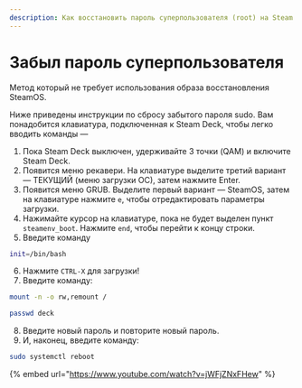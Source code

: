 ```yaml
---
description: Как восстановить пароль суперпользователя (root) на Steam Deck
---
```


# Забыл пароль суперпользователя

Метод который не требует использования образа восстановления SteamOS.

Ниже приведены инструкции по сбросу забытого пароля sudo. Вам понадобится клавиатура, подключенная к Steam Deck, чтобы легко вводить команды —

1. Пока Steam Deck выключен, удерживайте 3 точки (QAM) и включите Steam Deck.
2. Появится меню рекавери. На клавиатуре выделите третий вариант — ТЕКУЩИЙ (меню загрузки ОС), затем нажмите Enter.
3. Появится меню GRUB. Выделите первый вариант — SteamOS, затем на клавиатуре нажмите `e`, чтобы отредактировать параметры загрузки.
4. Нажимайте курсор на клавиатуре, пока не будет выделен пункт `steamenv_boot`. Нажмите `end`, чтобы перейти к концу строки.
5. Введите команду&#x20;

```bash
init=/bin/bash
```

6. Нажмите `CTRL-X` для загрузки!
7. Введите команду:&#x20;

```bash
mount -n -o rw,remount /
```

```bash
passwd deck
```

8. Введите новый пароль и повторите новый пароль.
9. И, наконец, введите команду:

```bash
sudo systemctl reboot
```

{% embed url="https://www.youtube.com/watch?v=jWFjZNxFHew" %}
